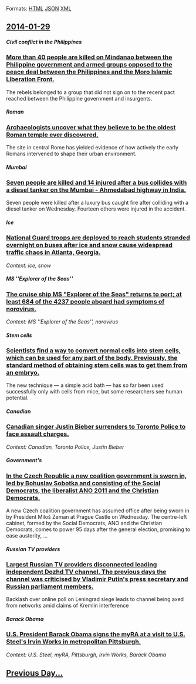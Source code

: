 
Formats: [HTML](2014/01/29/index.html)  [JSON](2014/01/29/index.json)  [XML](2014/01/29/index.xml)  

## [2014-01-29](/news/2014/01/29/index.md)

##### Civil conflict in the Philippines
### [More than 40 people are killed on Mindanao between the Philippine government and armed groups opposed to the peace deal between the Philippines and the Moro Islamic Liberation Front. ](/news/2014/01/29/more-than-40-people-are-killed-on-mindanao-between-the-philippine-government-and-armed-groups-opposed-to-the-peace-deal-between-the-philippi.md)
The rebels belonged to a group that did not sign on to the recent pact reached between the Philippine government and insurgents.

##### Roman
### [Archaeologists uncover what they believe to be the oldest Roman temple ever discovered. ](/news/2014/01/29/archaeologists-uncover-what-they-believe-to-be-the-oldest-roman-temple-ever-discovered.md)
The site in central Rome has yielded evidence of how actively the early Romans intervened to shape their urban environment. 

##### Mumbai
### [Seven people are killed and 14 injured after a bus collides with a diesel tanker on the Mumbai - Ahmedabad highway in India. ](/news/2014/01/29/seven-people-are-killed-and-14-injured-after-a-bus-collides-with-a-diesel-tanker-on-the-mumbai-ahmedabad-highway-in-india.md)
Seven people were killed after a luxury bus caught fire after colliding with a diesel tanker on Wednesday. Fourteen others were injured in the accident.

##### Ice
### [National Guard troops are deployed to reach students stranded overnight on buses after ice and snow cause widespread traffic chaos in Atlanta, Georgia.](/news/2014/01/29/national-guard-troops-are-deployed-to-reach-students-stranded-overnight-on-buses-after-ice-and-snow-cause-widespread-traffic-chaos-in-atlant.md)
_Context: ice, snow_

##### MS ''Explorer of the Seas''
### [The cruise ship MS "Explorer of the Seas" returns to port; at least 684 of the 4237 people aboard had symptoms of norovirus. ](/news/2014/01/29/the-cruise-ship-ms-explorer-of-the-seas-returns-to-port-at-least-684-of-the-4237-people-aboard-had-symptoms-of-norovirus.md)
_Context: MS ''Explorer of the Seas'', norovirus_

##### Stem cells
### [Scientists find a way to convert normal cells into stem cells, which can be used for any part of the body. Previously, the standard method of obtaining stem cells was to get them from an embryo. ](/news/2014/01/29/scientists-find-a-way-to-convert-normal-cells-into-stem-cells-which-can-be-used-for-any-part-of-the-body-previously-the-standard-method-o.md)
The new technique — a simple acid bath — has so far been used successfully only with cells from mice, but some researchers see human potential.

##### Canadian
### [Canadian singer Justin Bieber surrenders to Toronto Police to face assault charges. ](/news/2014/01/29/canadian-singer-justin-bieber-surrenders-to-toronto-police-to-face-assault-charges.md)
_Context: Canadian, Toronto Police, Justin Bieber_

##### Government's
### [In the Czech Republic a new coalition government is sworn in, led by Bohuslav Sobotka and consisting of the Social Democrats, the liberalist ANO 2011 and the Christian Democrats. ](/news/2014/01/29/in-the-czech-republic-a-new-coalition-government-is-sworn-in-led-by-bohuslav-sobotka-and-consisting-of-the-social-democrats-the-liberalist.md)
A new Czech coalition government has assumed office after being sworn in by President Miloš Zeman at Prague Castle on Wednesday. The centre-left cabinet, formed by the Social Democrats, ANO and the Christian Democrats, comes to power 95 days after the general election, promising to ease austerity, ...

##### Russian TV providers
### [Largest Russian TV providers disconnected leading independent Dozhd TV channel. The previous days the channel was criticised by Vladimir Putin's press secretary and Russian parliament members. ](/news/2014/01/29/largest-russian-tv-providers-disconnected-leading-independent-dozhd-tv-channel-the-previous-days-the-channel-was-criticised-by-vladimir-put.md)
Backlash over online poll on Leningrad siege leads to channel being axed from networks amid claims of Kremlin interference

##### Barack Obama
### [U.S. President Barack Obama signs the myRA at a visit to U.S. Steel's Irvin Works in metropolitan Pittsburgh. ](/news/2014/01/29/u-s-president-barack-obama-signs-the-myra-at-a-visit-to-u-s-steel-s-irvin-works-in-metropolitan-pittsburgh.md)
_Context: U.S. Steel, myRA, Pittsburgh, Irvin Works, Barack Obama_

## [Previous Day...](/news/2014/01/28/index.md)

